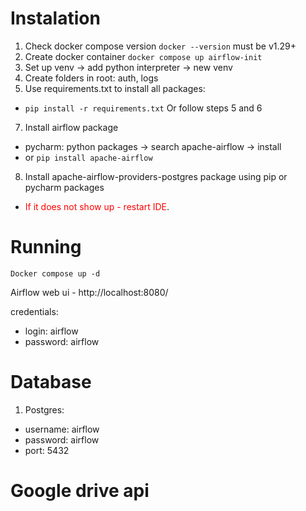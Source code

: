# Instalation

1. Check docker compose version
   `docker --version` must be v1.29+
2. Create docker container
   `docker compose up airflow-init`
3. Set up venv -> add python interpreter -> new venv
4. Create folders in root: auth, logs
5. Use requirements.txt to install all packages:

- `pip install -r requirements.txt`
  Or follow steps 5 and 6

7. Install airflow package

- pycharm: python packages -> search apache-airflow -> install
- or `pip install apache-airflow`

8. Install apache-airflow-providers-postgres package using pip or pycharm packages

- <span style="color:red">If it does not show up - restart IDE</span>.

# Running

`Docker compose up -d`

Airflow web ui - http://localhost:8080/

credentials:

- login: airflow
- password: airflow

# Database

1. Postgres:

- username: airflow
- password: airflow
- port: 5432

# Google drive api


